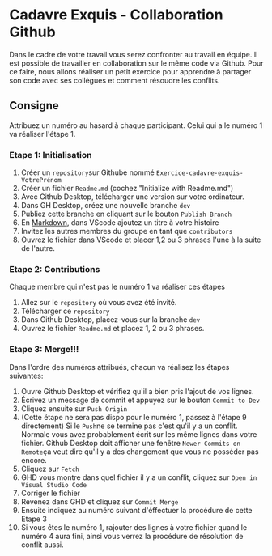 # Cadavre Exquis - Collaboration Github

Dans le cadre de votre travail vous serez confronter au travail en équipe. Il est possible de travailler en collaboration sur le même code via Github. Pour ce faire, nous allons réaliser un petit exercice pour apprendre à partager son code avec ses collègues et comment résoudre les conflits.

## Consigne

Attribuez un numéro au hasard à chaque participant. Celui qui a le numéro 1 va réaliser l'étape 1. 

### Etape 1: Initialisation

1. Créer un `repository`sur Githube nommé `Exercice-cadavre-exquis-VotrePrénom`
2. Créer un fichier `Readme.md` (cochez "Initialize with Readme.md")
3. Avec Github Desktop, télécharger une version sur votre ordinateur.
4. Dans GH Desktop, créez une nouvelle branche `dev`
5. Publiez cette branche en cliquant sur le bouton `Publish Branch`
6. En [Markdown](https://github.com/sirius-school/Semaine-03/blob/master/theorie-markdown.md), dans VScode ajoutez un titre à votre histoire
7. Invitez les autres membres du groupe en tant que `contributors`
8. Ouvrez le fichier dans VScode et placer 1,2 ou 3 phrases l'une à la suite de l'autre.

### Etape 2: Contributions

Chaque membre qui n'est pas le numéro 1 va réaliser ces étapes

1. Allez sur le `repository` où vous avez été invité.
2. Télécharger ce `repository`
3. Dans Github Desktop, placez-vous sur la branche `dev`
4. Ouvrez le fichier `Readme.md` et placez 1, 2 ou 3 phrases.

### Etape 3: Merge!!!

Dans l'ordre des numéros attribués, chacun va réalisez les étapes suivantes:

1. Ouvre Github Desktop et vérifiez qu'il a bien pris l'ajout de vos lignes.
2. Écrivez un message de commit et appuyez sur le bouton `Commit to Dev`
3. Cliquez ensuite sur `Push Origin`
4. (Cette étape ne sera pas dispo pour le numéro 1, passez à l'étape 9 directement) Si le `Push`ne se termine pas c'est qu'il y a un conflit. Normale vous avez probablement écrit sur les même lignes dans votre fichier. Github Desktop doit afficher une fenêtre `Newer Commits on Remote`ça veut dire qu'il y a des changement que vous ne posséder pas encore.
5. Cliquez sur `Fetch`
6. GHD vous montre dans quel fichier il y a un conflit, cliquez sur `Open in Visual Studio Code`
7. Corriger le fichier
8. Revenez dans GHD et cliquez sur `Commit Merge`
9. Ensuite indiquez au numéro suivant d'éffectuer la procédure de cette Etape 3
10. Si vous êtes le numéro 1, rajouter des lignes à votre fichier quand le numéro 4 aura fini, ainsi vous verrez la procédure de résolution de conflit aussi.
